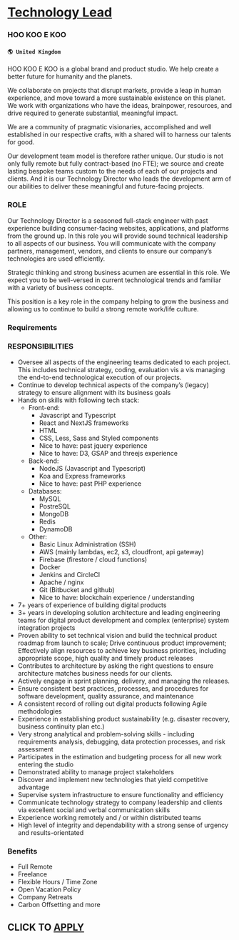 # [Technology Lead](https://www.remotewlb.com/apply/technology-lead-79423)  
### HOO KOO E KOO  
#### `🌎 United Kingdom`  

HOO KOO E KOO is a global brand and product studio. We help create a better future for humanity and the planets.

We collaborate on projects that disrupt markets, provide a leap in human experience, and move toward a more sustainable existence on this planet. We work with organizations who have the ideas, brainpower, resources, and drive required to generate substantial, meaningful impact.

We are a community of pragmatic visionaries, accomplished and well established in our respective crafts, with a shared will to harness our talents for good.

Our development team model is therefore rather unique. Our studio is not only fully remote but fully contract-based (no FTE); we source and create lasting bespoke teams custom to the needs of each of our projects and clients. And it is our Technology Director who leads the development arm of our abilities to deliver these meaningful and future-facing projects.

### ROLE

Our Technology Director is a seasoned full-stack engineer with past experience building consumer-facing websites, applications, and platforms from the ground up. In this role you will provide sound technical leadership to all aspects of our business. You will communicate with the company partners, management, vendors, and clients to ensure our company’s technologies are used efficiently.

Strategic thinking and strong business acumen are essential in this role. We expect you to be well-versed in current technological trends and familiar with a variety of business concepts.

This position is a key role in the company helping to grow the business and allowing us to continue to build a strong remote work/life culture.

### Requirements

### RESPONSIBILITIES

  * Oversee all aspects of the engineering teams dedicated to each project. This includes technical strategy, coding, evaluation vis a vis managing the end-to-end technological execution of our projects.
  * Continue to develop technical aspects of the company’s (legacy) strategy to ensure alignment with its business goals
  * Hands on skills with following tech stack: 
    * Front-end: 
      * Javascript and Typescript
      * React and NextJS frameworks
      * HTML
      * CSS, Less, Sass and Styled components
      * Nice to have: past jquery experience
      * Nice to have: D3, GSAP and threejs experience
    * Back-end: 
      * NodeJS (Javascript and Typescript)
      * Koa and Express frameworks
      * Nice to have: past PHP experience
    * Databases: 
      * MySQL
      * PostreSQL
      * MongoDB
      * Redis
      * DynamoDB
    * Other: 
      * Basic Linux Administration (SSH)
      * AWS (mainly lambdas, ec2, s3, cloudfront, api gateway)
      * Firebase (firestore / cloud functions)
      * Docker
      * Jenkins and CircleCI
      * Apache / nginx
      * Git (Bitbucket and github)
      * Nice to have: blockchain experience / understanding
  * 7+ years of experience of building digital products
  * 3+ years in developing solution architecture and leading engineering teams for digital product development and complex (enterprise) system integration projects
  * Proven ability to set technical vision and build the technical product roadmap from launch to scale; Drive continuous product improvement; Effectively align resources to achieve key business priorities, including appropriate scope, high quality and timely product releases
  * Contributes to architecture by asking the right questions to ensure architecture matches business needs for our clients.
  * Actively engage in sprint planning, delivery, and managing the releases.
  * Ensure consistent best practices, processes, and procedures for software development, quality assurance, and maintenance
  * A consistent record of rolling out digital products following Agile methodologies
  * Experience in establishing product sustainability (e.g. disaster recovery, business continuity plan etc.)
  * Very strong analytical and problem-solving skills - including requirements analysis, debugging, data protection processes, and risk assessment
  * Participates in the estimation and budgeting process for all new work entering the studio
  * Demonstrated ability to manage project stakeholders
  * Discover and implement new technologies that yield competitive advantage
  * Supervise system infrastructure to ensure functionality and efficiency
  * Communicate technology strategy to company leadership and clients via excellent social and verbal communication skills
  * Experience working remotely and / or within distributed teams
  * High level of integrity and dependability with a strong sense of urgency and results-orientated

### Benefits

  * Full Remote 
  * Freelance
  * Flexible Hours / Time Zone
  * Open Vacation Policy 
  * Company Retreats
  * Carbon Offsetting and more

  
## CLICK TO [APPLY](https://www.remotewlb.com/apply/technology-lead-79423)

